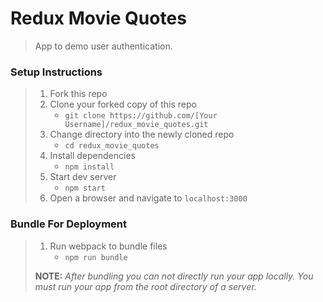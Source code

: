 # Redux Movie Quotes

> App to demo user authentication.

### Setup Instructions

> 1. Fork this repo
> 1. Clone your forked copy of this repo
>    - `git clone https://github.com/[Your Username]/redux_movie_quotes.git`
> 1. Change directory into the newly cloned repo
>    - `cd redux_movie_quotes`
> 1. Install dependencies 
>    - `npm install`
> 1. Start dev server
>    - `npm start`
> 1. Open a browser and navigate to `localhost:3000`

### Bundle For Deployment

> 1. Run webpack to bundle files
>    - `npm run bundle`
> 
> **NOTE:** *After bundling you can not directly run your app locally. You must run your app from the root directory of a server.*
